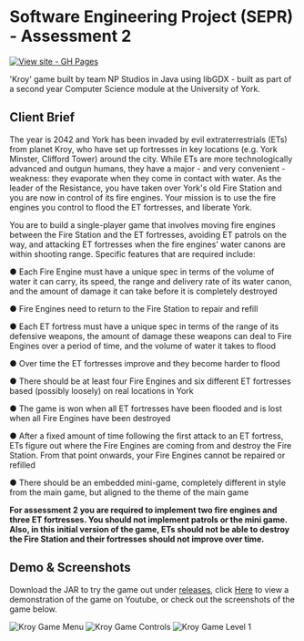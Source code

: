 # Software Engineering Project (SEPR) - Assessment 2

[![View site - GH Pages](https://img.shields.io/badge/View_site-GH_Pages-2ea44f?style=for-the-badge)](https://npstudios.github.io/)

'Kroy' game built by team NP Studios in Java using libGDX - built as part of a second year Computer Science module at the University of York. 

## Client Brief

The year is 2042 and York has been invaded by evil extraterrestrials (ETs) from planet Kroy,
who have set up fortresses in key locations (e.g. York Minster, Clifford Tower) around the
city. While ETs are more technologically advanced and outgun humans, they have a major -
and very convenient - weakness: they evaporate when they come in contact with water. As
the leader of the Resistance, you have taken over York's old Fire Station and you are now in
control of its fire engines. Your mission is to use the fire engines you control to flood the ET
fortresses, and liberate York.

You are to build a single-player game that involves moving fire engines between the Fire
Station and the ET fortresses, avoiding ET patrols on the way, and attacking ET fortresses
when the fire engines’ water canons are within shooting range. Specific features that are
required include:

● Each Fire Engine must have a unique spec in terms of the volume of water it can
carry, its speed, the range and delivery rate of its water canon, and the amount of
damage it can take before it is completely destroyed

● Fire Engines need to return to the Fire Station to repair and refill

● Each ET fortress must have a unique spec in terms of the range of its defensive
weapons, the amount of damage these weapons can deal to Fire Engines over a
period of time, and the volume of water it takes to flood

● Over time the ET fortresses improve and they become harder to flood

● There should be at least four Fire Engines and six different ET fortresses based
(possibly loosely) on real locations in York

● The game is won when all ET fortresses have been flooded and is lost when all Fire
Engines have been destroyed

● After a fixed amount of time following the first attack to an ET fortress, ETs figure out
where the Fire Engines are coming from and destroy the Fire Station. From that point
onwards, your Fire Engines cannot be repaired or refilled

● There should be an embedded mini-game, completely different in style from the main
game, but aligned to the theme of the main game

**For assessment 2 you are required to implement two fire engines and three ET fortresses.
You should not implement patrols or the mini game. Also, in this initial version of the game,
ETs should not be able to destroy the Fire Station and their fortresses should not improve
over time.**

## Demo & Screenshots
Download the JAR to try the game out under [releases](https://github.com/Luceapuce/SEPR-Assessment-2/releases/tag/0.1), click [Here](https://www.youtube.com/watch?v=xEWfE4PIEK0&t=86s) to view a demonstration of the game on Youtube, or check out the screenshots of the game below.

![Kroy Game Menu](https://imgur.com/PRzuBbB.jpg)
![Kroy Game Controls](https://imgur.com/cjGdKML.jpg)
![Kroy Game Level 1](https://imgur.com/ZQcTjvm.jpg)
